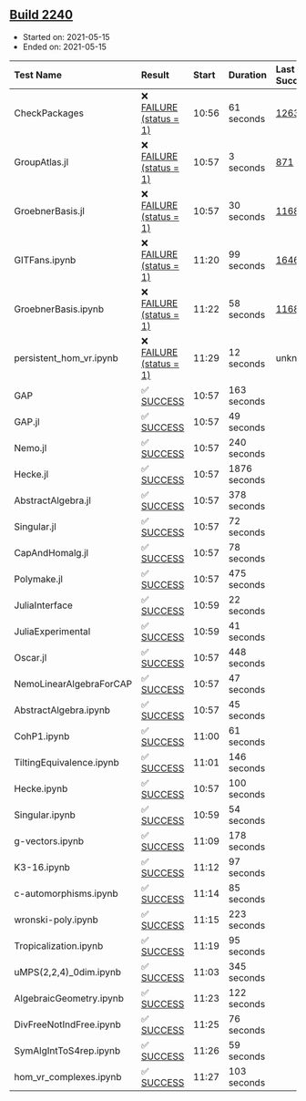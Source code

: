 ## [Build 2240](https://oscarci.mathematik.uni-kl.de/job/oscar-stable/2240/)

* Started on: 2021-05-15
* Ended on: 2021-05-15

| Test Name    | Result | Start | Duration | Last Success | First Failure |
|:-------------|:-------|:------|:---------|:-------------|:--------------|
| CheckPackages | ❌ [FAILURE (status = 1)](https://oscarci.mathematik.uni-kl.de/job/oscar-stable/2240/artifact/logs/build-2240/CheckPackages.log) | 10:56 | 61 seconds | [1263](https://oscarci.mathematik.uni-kl.de/job/oscar-stable/1263/) | [1264](https://oscarci.mathematik.uni-kl.de/job/oscar-stable/1264/) |
| GroupAtlas.jl | ❌ [FAILURE (status = 1)](https://oscarci.mathematik.uni-kl.de/job/oscar-stable/2240/artifact/logs/build-2240/GroupAtlas.jl.log) | 10:57 | 3 seconds | [871](https://oscarci.mathematik.uni-kl.de/job/oscar-stable/871/) | [872](https://oscarci.mathematik.uni-kl.de/job/oscar-stable/872/) |
| GroebnerBasis.jl | ❌ [FAILURE (status = 1)](https://oscarci.mathematik.uni-kl.de/job/oscar-stable/2240/artifact/logs/build-2240/GroebnerBasis.jl.log) | 10:57 | 30 seconds | [1168](https://oscarci.mathematik.uni-kl.de/job/oscar-stable/1168/) | [1169](https://oscarci.mathematik.uni-kl.de/job/oscar-stable/1169/) |
| GITFans.ipynb | ❌ [FAILURE (status = 1)](https://oscarci.mathematik.uni-kl.de/job/oscar-stable/2240/artifact/logs/build-2240/GITFans.ipynb.log) | 11:20 | 99 seconds | [1646](https://oscarci.mathematik.uni-kl.de/job/oscar-stable/1646/) | [1647](https://oscarci.mathematik.uni-kl.de/job/oscar-stable/1647/) |
| GroebnerBasis.ipynb | ❌ [FAILURE (status = 1)](https://oscarci.mathematik.uni-kl.de/job/oscar-stable/2240/artifact/logs/build-2240/GroebnerBasis.ipynb.log) | 11:22 | 58 seconds | [1168](https://oscarci.mathematik.uni-kl.de/job/oscar-stable/1168/) | [1169](https://oscarci.mathematik.uni-kl.de/job/oscar-stable/1169/) |
| persistent_hom_vr.ipynb | ❌ [FAILURE (status = 1)](https://oscarci.mathematik.uni-kl.de/job/oscar-stable/2240/artifact/logs/build-2240/persistent_hom_vr.ipynb.log) | 11:29 | 12 seconds | unknown | unknown |
| GAP | ✅ [SUCCESS](https://oscarci.mathematik.uni-kl.de/job/oscar-stable/2240/artifact/logs/build-2240/GAP.log) | 10:57 | 163 seconds |  |  |
| GAP.jl | ✅ [SUCCESS](https://oscarci.mathematik.uni-kl.de/job/oscar-stable/2240/artifact/logs/build-2240/GAP.jl.log) | 10:57 | 49 seconds |  |  |
| Nemo.jl | ✅ [SUCCESS](https://oscarci.mathematik.uni-kl.de/job/oscar-stable/2240/artifact/logs/build-2240/Nemo.jl.log) | 10:57 | 240 seconds |  |  |
| Hecke.jl | ✅ [SUCCESS](https://oscarci.mathematik.uni-kl.de/job/oscar-stable/2240/artifact/logs/build-2240/Hecke.jl.log) | 10:57 | 1876 seconds |  |  |
| AbstractAlgebra.jl | ✅ [SUCCESS](https://oscarci.mathematik.uni-kl.de/job/oscar-stable/2240/artifact/logs/build-2240/AbstractAlgebra.jl.log) | 10:57 | 378 seconds |  |  |
| Singular.jl | ✅ [SUCCESS](https://oscarci.mathematik.uni-kl.de/job/oscar-stable/2240/artifact/logs/build-2240/Singular.jl.log) | 10:57 | 72 seconds |  |  |
| CapAndHomalg.jl | ✅ [SUCCESS](https://oscarci.mathematik.uni-kl.de/job/oscar-stable/2240/artifact/logs/build-2240/CapAndHomalg.jl.log) | 10:57 | 78 seconds |  |  |
| Polymake.jl | ✅ [SUCCESS](https://oscarci.mathematik.uni-kl.de/job/oscar-stable/2240/artifact/logs/build-2240/Polymake.jl.log) | 10:57 | 475 seconds |  |  |
| JuliaInterface | ✅ [SUCCESS](https://oscarci.mathematik.uni-kl.de/job/oscar-stable/2240/artifact/logs/build-2240/JuliaInterface.log) | 10:59 | 22 seconds |  |  |
| JuliaExperimental | ✅ [SUCCESS](https://oscarci.mathematik.uni-kl.de/job/oscar-stable/2240/artifact/logs/build-2240/JuliaExperimental.log) | 10:59 | 41 seconds |  |  |
| Oscar.jl | ✅ [SUCCESS](https://oscarci.mathematik.uni-kl.de/job/oscar-stable/2240/artifact/logs/build-2240/Oscar.jl.log) | 10:57 | 448 seconds |  |  |
| NemoLinearAlgebraForCAP | ✅ [SUCCESS](https://oscarci.mathematik.uni-kl.de/job/oscar-stable/2240/artifact/logs/build-2240/NemoLinearAlgebraForCAP.log) | 10:57 | 47 seconds |  |  |
| AbstractAlgebra.ipynb | ✅ [SUCCESS](https://oscarci.mathematik.uni-kl.de/job/oscar-stable/2240/artifact/logs/build-2240/AbstractAlgebra.ipynb.log) | 10:57 | 45 seconds |  |  |
| CohP1.ipynb | ✅ [SUCCESS](https://oscarci.mathematik.uni-kl.de/job/oscar-stable/2240/artifact/logs/build-2240/CohP1.ipynb.log) | 11:00 | 61 seconds |  |  |
| TiltingEquivalence.ipynb | ✅ [SUCCESS](https://oscarci.mathematik.uni-kl.de/job/oscar-stable/2240/artifact/logs/build-2240/TiltingEquivalence.ipynb.log) | 11:01 | 146 seconds |  |  |
| Hecke.ipynb | ✅ [SUCCESS](https://oscarci.mathematik.uni-kl.de/job/oscar-stable/2240/artifact/logs/build-2240/Hecke.ipynb.log) | 10:57 | 100 seconds |  |  |
| Singular.ipynb | ✅ [SUCCESS](https://oscarci.mathematik.uni-kl.de/job/oscar-stable/2240/artifact/logs/build-2240/Singular.ipynb.log) | 10:59 | 54 seconds |  |  |
| g-vectors.ipynb | ✅ [SUCCESS](https://oscarci.mathematik.uni-kl.de/job/oscar-stable/2240/artifact/logs/build-2240/g-vectors.ipynb.log) | 11:09 | 178 seconds |  |  |
| K3-16.ipynb | ✅ [SUCCESS](https://oscarci.mathematik.uni-kl.de/job/oscar-stable/2240/artifact/logs/build-2240/K3-16.ipynb.log) | 11:12 | 97 seconds |  |  |
| c-automorphisms.ipynb | ✅ [SUCCESS](https://oscarci.mathematik.uni-kl.de/job/oscar-stable/2240/artifact/logs/build-2240/c-automorphisms.ipynb.log) | 11:14 | 85 seconds |  |  |
| wronski-poly.ipynb | ✅ [SUCCESS](https://oscarci.mathematik.uni-kl.de/job/oscar-stable/2240/artifact/logs/build-2240/wronski-poly.ipynb.log) | 11:15 | 223 seconds |  |  |
| Tropicalization.ipynb | ✅ [SUCCESS](https://oscarci.mathematik.uni-kl.de/job/oscar-stable/2240/artifact/logs/build-2240/Tropicalization.ipynb.log) | 11:19 | 95 seconds |  |  |
| uMPS(2,2,4)_0dim.ipynb | ✅ [SUCCESS](https://oscarci.mathematik.uni-kl.de/job/oscar-stable/2240/artifact/logs/build-2240/uMPS-2-2-4-_0dim.ipynb.log) | 11:03 | 345 seconds |  |  |
| AlgebraicGeometry.ipynb | ✅ [SUCCESS](https://oscarci.mathematik.uni-kl.de/job/oscar-stable/2240/artifact/logs/build-2240/AlgebraicGeometry.ipynb.log) | 11:23 | 122 seconds |  |  |
| DivFreeNotIndFree.ipynb | ✅ [SUCCESS](https://oscarci.mathematik.uni-kl.de/job/oscar-stable/2240/artifact/logs/build-2240/DivFreeNotIndFree.ipynb.log) | 11:25 | 76 seconds |  |  |
| SymAlgIntToS4rep.ipynb | ✅ [SUCCESS](https://oscarci.mathematik.uni-kl.de/job/oscar-stable/2240/artifact/logs/build-2240/SymAlgIntToS4rep.ipynb.log) | 11:26 | 59 seconds |  |  |
| hom_vr_complexes.ipynb | ✅ [SUCCESS](https://oscarci.mathematik.uni-kl.de/job/oscar-stable/2240/artifact/logs/build-2240/hom_vr_complexes.ipynb.log) | 11:27 | 103 seconds |  |  |
